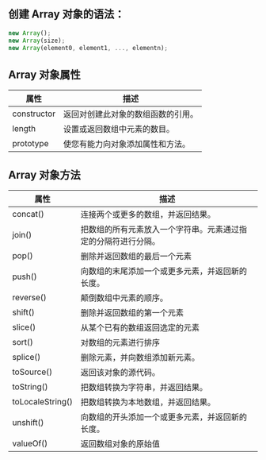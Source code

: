 ## 创建 Array 对象的语法：

```javascript
new Array();
new Array(size);
new Array(element0, element1, ..., elementn);
```

## Array 对象属性

属性 | 描述
------------ | -------------
constructor | 返回对创建此对象的数组函数的引用。
length | 设置或返回数组中元素的数目。
prototype | 使您有能力向对象添加属性和方法。

## Array 对象方法

属性 | 描述
------------ | -------------
concat() |	连接两个或更多的数组，并返回结果。
join() |	把数组的所有元素放入一个字符串。元素通过指定的分隔符进行分隔。
pop() |	删除并返回数组的最后一个元素
push() |	向数组的末尾添加一个或更多元素，并返回新的长度。
reverse() |	颠倒数组中元素的顺序。
shift() |	删除并返回数组的第一个元素
slice() |	从某个已有的数组返回选定的元素
sort() |	对数组的元素进行排序
splice() |	删除元素，并向数组添加新元素。
toSource() |	返回该对象的源代码。
toString() |	把数组转换为字符串，并返回结果。
toLocaleString() |	把数组转换为本地数组，并返回结果。
unshift() |	向数组的开头添加一个或更多元素，并返回新的长度。
valueOf() |	返回数组对象的原始值
